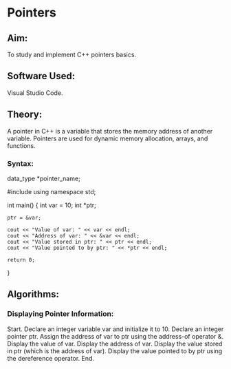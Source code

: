 # Pointers
## Aim:
To study and implement C++ pointers basics.

## Software Used:
Visual Studio Code.

## Theory:
A pointer in C++ is a variable that stores the memory address of another variable. Pointers are used for dynamic memory allocation, arrays, and functions.

### Syntax:
data_type *pointer_name;

#include<iostream>
using namespace std;

int main()
{
    int var = 10;
    int *ptr;

    ptr = &var;

    cout << "Value of var: " << var << endl;
    cout << "Address of var: " << &var << endl;
    cout << "Value stored in ptr: " << ptr << endl;
    cout << "Value pointed to by ptr: " << *ptr << endl;

    return 0;
}
## Algorithms:
### Displaying Pointer Information:
Start.
Declare an integer variable var and initialize it to 10.
Declare an integer pointer ptr.
Assign the address of var to ptr using the address-of operator &.
Display the value of var.
Display the address of var.
Display the value stored in ptr (which is the address of var).
Display the value pointed to by ptr using the dereference operator.
End.

